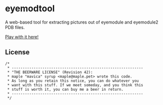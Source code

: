 # eyemodtool

A web-based tool for extracting pictures out of eyemodule and eyemodule2 PDB files.

[Play with it here!](https://maple.pet/eyemodtool/)

## License

```
/*
 * ------------------------------------------------------------
 * "THE BEERWARE LICENSE" (Revision 42):
 * maple "mavica" syrup <maple@maple.pet> wrote this code.
 * As long as you retain this notice, you can do whatever you
 * want with this stuff. If we meet someday, and you think this
 * stuff is worth it, you can buy me a beer in return.
 * ------------------------------------------------------------
 */
```
